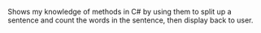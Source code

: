 Shows my knowledge of methods in C# by using them to split up a sentence and count the words in the sentence, then display back to user.
